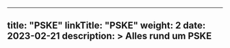 
---
title: "PSKE"
linkTitle: "PSKE"
weight: 2
date: 2023-02-21
description: >
  Alles rund um PSKE
---
